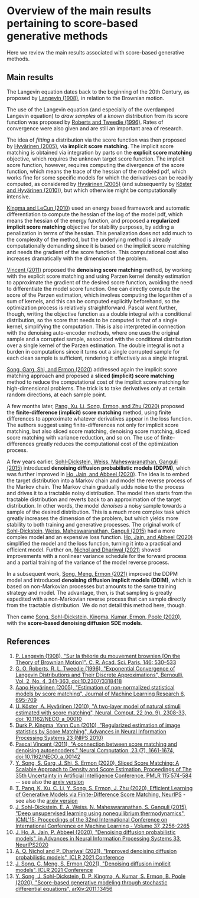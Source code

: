 # Overview of the main results pertaining to score-based generative methods

Here we review the main results associated with score-based generative methods.

## Main results

The Langevin equation dates back to the beginning of the 20th Century, as proposed by [Langevin (1908)](https://gallica.bnf.fr/ark:/12148/bpt6k3100t/f530.item), in relation to the Brownian motion.

The use of the Langevin equation (and especially of the overdamped Langevin equation) to *draw samples* of a *known* distribution from its score function was proposed by [Roberts and Tweedie (1996)](https://doi.org/10.2307/3318418). Rates of convergence were also given and are still an important area of research.

The idea of *fitting* a distribution via the score function was then proposed by [Hyvärinen (2005)](https://jmlr.org/papers/v6/hyvarinen05a.html), via **implicit score matching**. The implicit score matching is obtained via integration by parts on the **explicit score matching** objective, which requires the unknown target score function. The implicit score function, however, requires computing the divergence of the score function, which means the trace of the hessian of the modeled pdf, which works fine for some specific models for which the derivatives can be readily computed, as considered by [Hyvärinen (2005)](https://jmlr.org/papers/v6/hyvarinen05a.html) (and subsequently by [Köster and Hyvärinen (2010)](https://doi.org/10.1162/neco_a_00010)), but which otherwise might be computationally intensive.

[Kingma and LeCun (2010)](https://papers.nips.cc/paper_files/paper/2010/hash/6f3e29a35278d71c7f65495871231324-Abstract.html) used an energy based framework and automatic differentiation to compute the hessian of the log of the model pdf, which means the hessian of the energy function, and proposed a **regularized implicit score matching** objective for stability purposes, by adding a penalization in terms of the hessian. This penalization does not add much to the complexity of the method, but the underlying method is already computationally demanding since it is based on the implicit score matching and needs the gradient of the score function. This computational cost also increases dramatically with the dimension of the problem.

[Vincent (2011)](https://doi.org/10.1162/NECO_a_00142) proposed the **denoising score matching** method, by working with the explicit score matching and using Parzen kernel density estimation to approximate the gradient of the desired score function, avoiding the need to differentiate the model score function. One can directly compute the score of the Parzen estimation, which involves computing the logarithm of a sum of kernels, and this can be computed explicitly beforehand, so the optimization process is relatively straightforward. Pascal went further, though, writing the objective function as a double integral with a conditional distribution, so the score that needs to be computed is that of a single kernel, simplifying the computation. This is also interpreted in connection with the denoising auto-encoder methods, where one uses the original sample and a corrupted sample, associated with the conditional distribution over a single kernel of the Parzen estimation. The double integral is not a burden in computations since it turns out a single corrupted sample for each clean sample is sufficient, rendering it effectively as a single integral.

[Song, Garg, Shi, and Ermon (2020)](https://proceedings.mlr.press/v115/song20a.html) addressed again the implicit score matching approach and proposed a **sliced (implicit) score matching** method to reduce the computational cost of the implicit score matching for high-dimensional problems. The trick is to take derivatives only at certain random directions, at each sample point.

A few months later, [Pang, Xu, Li, Song, Ermon, and Zhu (2020)](https://openreview.net/forum?id=LVRoKppWczk) proposed the **finite-difference (implicit) score matching** method, using finite differences to approximate whatever derivatives appear in the loss function. The authors suggest using finite-differences not only for implicit score matching, but also sliced score matching, denoising score matching, sliced score matching with variance reduction, and so on. The use of finite-differences greatly reduces the computational cost of the optimization process.

A few years earlier, [Sohl-Dickstein, Weiss, Maheswaranathan, Ganguli (2015)](https://dl.acm.org/doi/10.5555/3045118.3045358) introduced **denoising diffusion probabilistic models (DDPM)**, which was further improved in [Ho, Jain, and Abbeel (2020)](https://proceedings.neurips.cc/paper/2020/hash/4c5bcfec8584af0d967f1ab10179ca4b-Abstract.html). The idea is to embed the target distribution into a Markov chain and model the reverse process of the Markov chain. The Markov chain gradually adds noise to the process and drives it to a tractable noisy distribution. The model then starts from the tractable distribution and reverts back to an approximation of the target distribution. In other words, the model *denoises* a noisy sample towards a sample of the desired distribution. This is a much more complex task which greatly increases the dimension of the problem, but which yields more stability to both training and generative processes. The original work of [Sohl-Dickstein, Weiss, Maheswaranathan, Ganguli (2015)](https://dl.acm.org/doi/10.5555/3045118.3045358) had a more complex model and an expensive loss function. [Ho, Jain, and Abbeel (2020)](https://proceedings.neurips.cc/paper/2020/hash/4c5bcfec8584af0d967f1ab10179ca4b-Abstract.html) simplified the model and the loss function, turning it into a practical and efficient model. Further on, [Nichol and Dhariwal (2021)](https://openreview.net/forum?id=-NEXDKk8gZ) showed improvements with a nonlinear variance schedule for the forward process and a partial training of the variance of the model reverse process.

In a subsequent work, [Song, Meng, Ermon (2021)](https://openreview.net/forum?id=St1giarCHLP) improved the DDPM model and introduced **denoising diffusion implicit models (DDIM)**, which is based on non-Markovian processes but amounts to the same training strategy and model. The advantage, then, is that sampling is greatly expedited with a non-Markovian reverse process that can sample directly from the tractable distribution. We do not detail this method here, though.

Then came [Song, Sohl-Dickstein, Kingma, Kumar, Ermon, Poole (2020)](https://arxiv.org/abs/2011.13456), with the **score-based denoising diffusion SDE models**.

## References

1. [P. Langevin (1908), "Sur la théorie du mouvement brownien [On the Theory of Brownian Motion]". C. R. Acad. Sci. Paris. 146: 530–533](https://gallica.bnf.fr/ark:/12148/bpt6k3100t/f530.item)
1. [G. O. Roberts, R. L. Tweedie (1996), "Exponential Convergence of Langevin Distributions and Their Discrete Approximations", Bernoulli, Vol. 2, No. 4, 341-363, doi:10.2307/3318418](https://doi.org/10.2307/3318418)
1. [Aapo Hyvärinen (2005), "Estimation of non-normalized statistical models by score matching", Journal of Machine Learning Research 6, 695-709](https://jmlr.org/papers/v6/hyvarinen05a.html)
1. [U. Köster, A. Hyvärinen (2010), "A two-layer model of natural stimuli estimated with score matching", Neural. Comput. 22 (no. 9), 2308-33, doi: 10.1162/NECO_a_00010](https://doi.org/10.1162/neco_a_00010)
1. [Durk P. Kingma, Yann Cun (2010), "Regularized estimation of image statistics by Score Matching", Advances in Neural Information Processing Systems 23 (NIPS 2010)](https://papers.nips.cc/paper_files/paper/2010/hash/6f3e29a35278d71c7f65495871231324-Abstract.html)
1. [Pascal Vincent (2011), "A connection between score matching and denoising autoencoders," Neural Computation, 23 (7), 1661-1674, doi:10.1162/NECO_a_00142](https://doi.org/10.1162/NECO_a_00142)
1. [Y. Song, S. Garg, J. Shi, S. Ermon (2020), Sliced Score Matching: A Scalable Approach to Density and Score Estimation, Proceedings of The 35th Uncertainty in Artificial Intelligence Conference, PMLR 115:574-584](https://proceedings.mlr.press/v115/song20a.html) -- see also the [arxiv version](https://arxiv.org/abs/1905.07088)
1. [T. Pang, K. Xu, C. Li, Y. Song, S. Ermon, J. Zhu (2020), Efficient Learning of Generative Models via Finite-Difference Score Matching, NeurIPS](https://openreview.net/forum?id=LVRoKppWczk) - see also the [arxiv version](https://arxiv.org/abs/2007.03317)
1. [J. Sohl-Dickstein, E. A. Weiss, N. Maheswaranathan, S. Ganguli (2015), "Deep unsupervised learning using nonequilibrium thermodynamics", ICML'15: Proceedings of the 32nd International Conference on International Conference on Machine Learning - Volume 37, 2256-2265](https://dl.acm.org/doi/10.5555/3045118.3045358)
1. [J. Ho, A. Jain, P. Abbeel (2020), "Denoising diffusion probabilistic models", in Advances in Neural Information Processing Systems 33, NeurIPS2020](https://proceedings.neurips.cc/paper/2020/hash/4c5bcfec8584af0d967f1ab10179ca4b-Abstract.html)
1. [A. Q. Nichol and P. Dhariwal (2021), "Improved denoising diffusion probabilistic models", ICLR 2021 Conference](https://openreview.net/forum?id=-NEXDKk8gZ)
1. [J. Song, C. Meng, S. Ermon (2021), "Denoising diffusion implicit models", ICLR 2021 Conference](https://openreview.net/forum?id=St1giarCHLP)
1. [Y. Song, J. Sohl-Dickstein, D. P. Kingma, A. Kumar, S. Ermon, B. Poole (2020), "Score-based generative modeling through stochastic differential equations", arXiv:2011.13456](https://arxiv.org/abs/2011.13456)